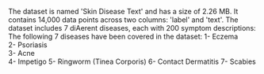 The dataset is named 'Skin Disease Text' and has a size of 2.26 MB. It contains 14,000 data 
points across two columns: 'label' and 'text'. The dataset includes 7 diAerent diseases, 
each with 200 symptom descriptions: 
The following 7 diseases have been covered in the dataset: 
1-  Eczema  
2-  Psoriasis  
3-  Acne  
4-  Impetigo 
5-  Ringworm (Tinea Corporis) 
6-  Contact Dermatitis 
7- Scabies
